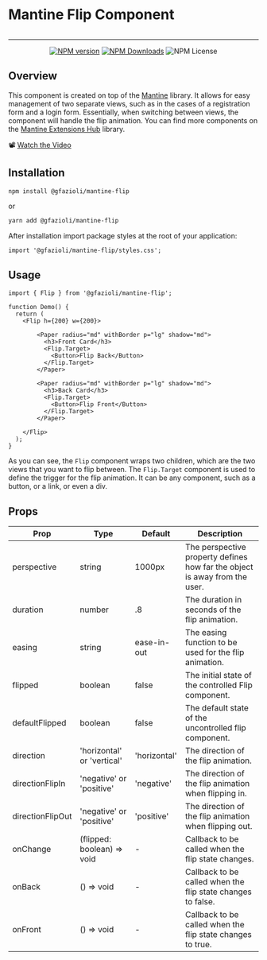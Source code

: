 # Mantine Flip Component

<p align="center">
  <img alt="" src="https://github.com/gfazioli/mantine-flip/assets/432181/cf1917a3-e7eb-4ecb-a525-85ff933c601d">
</p>

---

<div align="center">

  [![NPM version](https://img.shields.io/npm/v/%40gfazioli%2Fmantine-flip?style=for-the-badge)](https://www.npmjs.com/package/@gfazioli/mantine-flip)
  [![NPM Downloads](https://img.shields.io/npm/dm/%40gfazioli%2Fmantine-flip?style=for-the-badge)](https://www.npmjs.com/package/@gfazioli/mantine-flip)
  ![NPM License](https://img.shields.io/npm/l/%40gfazioli%2Fmantine-flip?style=for-the-badge)

</div>

## Overview

This component is created on top of the [Mantine](https://mantine.dev/) library.
It allows for easy management of two separate views, such as in the cases of a registration form and a login form.
Essentially, when switching between views, the component will handle the flip animation.
You can find more components on the [Mantine Extensions Hub](https://mantine-extensions.vercel.app/) library.

📽️ [Watch the Video](https://youtu.be/RzRUb3IDcDw)

## Installation

```sh
npm install @gfazioli/mantine-flip
```
or 

```sh
yarn add @gfazioli/mantine-flip
```

After installation import package styles at the root of your application:

```tsx
import '@gfazioli/mantine-flip/styles.css';
```

## Usage

```tsx
import { Flip } from '@gfazioli/mantine-flip';

function Demo() {
  return (
    <Flip h={200} w={200}>

        <Paper radius="md" withBorder p="lg" shadow="md">
          <h3>Front Card</h3>
          <Flip.Target>
            <Button>Flip Back</Button>
          </Flip.Target>
        </Paper>

        <Paper radius="md" withBorder p="lg" shadow="md">
          <h3>Back Card</h3>
          <Flip.Target>
            <Button>Flip Front</Button>
          </Flip.Target>
        </Paper>

    </Flip>
  );
}
```

As you can see, the `Flip` component wraps two children, which are the two views that you want to flip between.
The `Flip.Target` component is used to define the trigger for the flip animation. It can be any component, such as a button, or a link, or even a div.

## Props

| Prop | Type | Default | Description |
| ---- | ---- | ------- | ----------- |
| perspective | string | 1000px | The perspective property defines how far the object is away from the user. |
| duration | number | .8 | The duration in seconds of the flip animation. |
| easing | string | ease-in-out | The easing function to be used for the flip animation. |
| flipped | boolean | false | The initial state of the controlled Flip component. |
| defaultFlipped | boolean | false | The default state of the uncontrolled flip component. |
| direction | 'horizontal' or 'vertical' | 'horizontal' | The direction of the flip animation. |
| directionFlipIn | 'negative' or 'positive' | 'negative' | The direction of the flip animation when flipping in. |
| directionFlipOut | 'negative' or 'positive' | 'positive' | The direction of the flip animation when flipping out. |
| onChange | (flipped: boolean) => void | - | Callback to be called when the flip state changes. |
| onBack | () => void | - | Callback to be called when the flip state changes to false. |
| onFront | () => void | - | Callback to be called when the flip state changes to true. |

